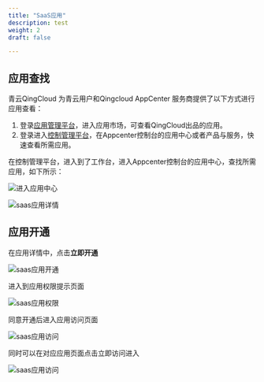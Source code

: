```yaml
---
title: "SaaS应用"
description: test
weight: 2
draft: false

---
```


## 应用查找

青云QingCloud 为青云用户和Qingcloud AppCenter 服务商提供了以下方式进行应用查看：

1. 登录[应用管理平台](https://appcenter.qingcloud.com/developer)，进入应用市场，可查看QingCloud出品的应用。
2. 登录进入[控制管理平台](https://pek2console3.qingcloud.com/)，在Appcenter控制台的应用中心或者产品与服务，快速查看所需应用。

在控制管理平台，进入到了工作台，进入Appcenter控制台的应用中心，查找所需应用，如下所示：

![进入应用中心](/appcenter/market/business-process/_image/appcenter_saas.png)

![saas应用详情](/appcenter/market/business-process/_image/appcenter_saas_information.png)

## 应用开通

在应用详情中，点击**立即开通**

![saas应用开通](/appcenter/market/business-process/_image/appcenter_saas_access.png)

进入到应用权限提示页面

![saas应用权限](/appcenter/market/business-process/_image/appcenter_saas_authority.png)

同意开通后进入应用访问页面

![saas应用访问](/appcenter/market/business-process/_image/appcenter_saas_access_page.png)

同时可以在对应应用页面点击立即访问进入

![saas应用访问](/appcenter/market/business-process/_image/appcenter_saas_quick_access.png)
